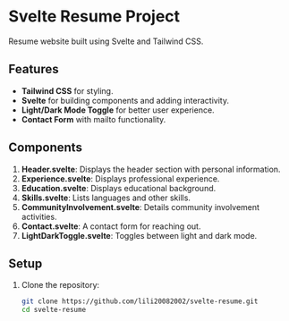 # Svelte Resume Project

Resume website built using Svelte and Tailwind CSS.

## Features

- **Tailwind CSS** for styling.
- **Svelte** for building components and adding interactivity.
- **Light/Dark Mode Toggle** for better user experience.
- **Contact Form** with mailto functionality.

## Components

1. **Header.svelte**: Displays the header section with personal information.
2. **Experience.svelte**: Displays professional experience.
3. **Education.svelte**: Displays educational background.
4. **Skills.svelte**: Lists languages and other skills.
5. **CommunityInvolvement.svelte**: Details community involvement activities.
6. **Contact.svelte**: A contact form for reaching out.
7. **LightDarkToggle.svelte**: Toggles between light and dark mode.

## Setup

1. Clone the repository:
   ```sh
   git clone https://github.com/lili20082002/svelte-resume.git
   cd svelte-resume
